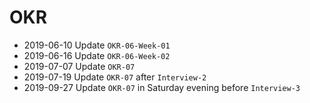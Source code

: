 # OKR

+ 2019-06-10 Update `OKR-06-Week-01`
+ 2019-06-16 Update `OKR-06-Week-02`
+ 2019-07-07 Update `OKR-07`
+ 2019-07-19 Update `OKR-07` after `Interview-2`
+ 2019-09-27 Update `OKR-07` in Saturday evening before `Interview-3`



